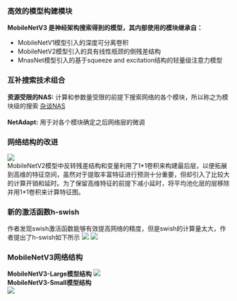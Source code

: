 ### 高效的模型构建模块

__MobileNetV3 是神经架构搜索得到的模型，其内部使用的模块继承自：__
* MobileNetV1模型引入的深度可分离卷积
* MobileNetV2模型引入的具有线性瓶颈的倒残差结构
* MnasNet模型引入的基于squeeze and excitation结构的轻量级注意力模型

### 互补搜索技术组合

__资源受限的NAS:__
计算和参数量受限的前提下搜索网络的各个模块，所以称之为模块级的搜索
[杂谈NAS](https://blog.csdn.net/jinzhuojun/article/details/84698471)
<br><br>
__NetAdapt:__
用于对各个模块确定之后网络层的微调

### 网络结构的改进
![](https://img-blog.csdnimg.cn/20190513145953851.png?x-oss-process=image/watermark,type_ZmFuZ3poZW5naGVpdGk,shadow_10,text_aHR0cHM6Ly9ibG9nLmNzZG4ubmV0L0RMX3dseQ==,size_16,color_FFFFFF,t_70)
<br>
MobileNetV2模型中反转残差结构和变量利用了1\*1卷积来构建最后层，以便拓展到高维的特征空间，虽然对于提取丰富特征进行预测十分重要，但却引入了比较大的计算开销和延时。为了保留高维特征的前提下减小延时，将平均池化层的层移除并用1\*1卷积来计算特征图。

### 新的激活函数h-swish
作者发现swish激活函数能够有效提高网络的精度，但是swish的计算量太大，作者提出了h-swish如下所示
![](https://img-blog.csdnimg.cn/20190513150238203.png)
![](https://img-blog.csdnimg.cn/20190513182138603.png?x-oss-process=image/watermark,type_ZmFuZ3poZW5naGVpdGk,shadow_10,text_aHR0cHM6Ly9ibG9nLmNzZG4ubmV0L0RMX3dseQ==,size_16,color_FFFFFF,t_70)

### MobileNetV3网络结构

__MobileNetV3-Large模型结构__
![](https://img-blog.csdnimg.cn/20190513182827757.png?x-oss-process=image/watermark,type_ZmFuZ3poZW5naGVpdGk,shadow_10,text_aHR0cHM6Ly9ibG9nLmNzZG4ubmV0L0RMX3dseQ==,size_16,color_FFFFFF,t_70)
<br>
__MobileNetV3-Small模型结构__
<br>
![](https://img-blog.csdnimg.cn/20190925190912276.png?x-oss-process=image/watermark,type_ZmFuZ3poZW5naGVpdGk,shadow_10,text_aHR0cHM6Ly9ibG9nLmNzZG4ubmV0L0RMX3dseQ==,size_16,color_FFFFFF,t_70)
